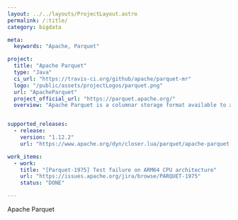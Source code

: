 ```yaml
---
layout: ../../layouts/ProjectLayout.astro
permalink: /:title/
category: bigdata

meta:
  keywords: "Apache, Parquet"

project:
  title: "Apache Parquet"
  type: "Java"
  ci_url: "https://travis-ci.org/github/apache/parquet-mr"
  logo: "/public/assets/projectLogos/parquet.png"
  url: "ApacheParquet"
  project_official_url: "https://parquet.apache.org/"
  overview: "Apache Parquet is a columnar storage format available to any project in the Hadoop ecosystem, regardless of the choice of data processing framework, data model or programming language."


supported_releases:
  - release:
    version: "1.12.2"
    url: "https://www.apache.org/dyn/closer.lua/parquet/apache-parquet-1.12.2/apache-parquet-1.12.2.tar.gz"

work_items:
  - work:
    title: "[Parquet-1975] Test failure on ARM64 CPU architecture"
    url: "https://issues.apache.org/jira/browse/PARQUET-1975"
    status: "DONE"

---
```


<p>Apache Parquet</p>
